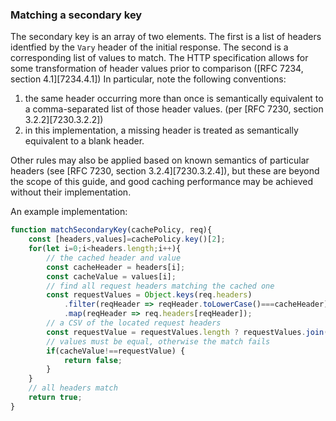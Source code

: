 ### Matching a secondary key
The secondary key is an array of two elements. The first is a list of headers identfied by the `Vary` header of the initial response. The second is a corresponding list of values to match. The HTTP specification allows for some transformation of header values prior to comparison ([RFC 7234, section 4.1][7234.4.1]) In particular, note the following conventions:

1. the same header occurring more than once is semantically equivalent to a comma-separated list of those header values. (per [RFC 7230, section 3.2.2][7230.3.2.2])
2. in this implementation, a missing header is treated as semantically equivalent to a blank header.

Other rules may also be applied based on known semantics of particular headers (see [RFC 7230, section 3.2.4][7230.3.2.4]), but these are beyond the scope of this guide, and good caching performance may be achieved without their implementation.

An example implementation:

```javascript
function matchSecondaryKey(cachePolicy, req){
	const [headers,values]=cachePolicy.key()[2];
    for(let i=0;i<headers.length;i++){
    	// the cached header and value
    	const cacheHeader = headers[i];
        const cacheValue = values[i];
        // find all request headers matching the cached one
        const requestValues = Object.keys(req.headers)
        	.filter(reqHeader => reqHeader.toLowerCase()===cacheHeader)
            .map(reqHeader => req.headers[reqHeader]);
        // a CSV of the located request headers
        const requestValue = requestValues.length ? requestValues.join(',') : '';
        // values must be equal, otherwise the match fails 
        if(cacheValue!==requestValue) {
        	return false;
        }
    }
    // all headers match
    return true;
}
```
